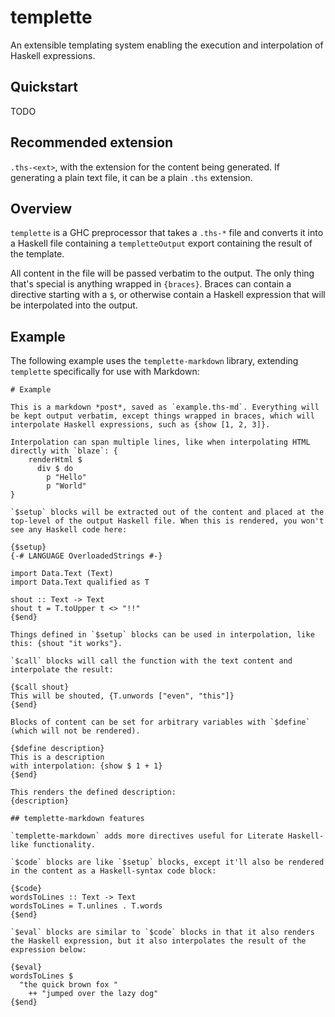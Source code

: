 # templette

An extensible templating system enabling the execution and interpolation of Haskell expressions.

## Quickstart

TODO

## Recommended extension

`.ths-<ext>`, with the extension for the content being generated. If generating a plain text file, it can be a plain `.ths` extension.

## Overview

`templette` is a GHC preprocessor that takes a `.ths-*` file and converts it into a Haskell file containing a `templetteOutput` export containing the result of the template.

<!-- TODO: enable templates to take parameters?
\{$inputs}
arg1 :: Int
arg2 :: [Text]
\{$end}

===>
templetteOutput :: Int -> [Text] -> Text
templetteOutput arg1 arg2 = ...
-->

All content in the file will be passed verbatim to the output. The only thing that's special is anything wrapped in `{braces}`. Braces can contain a directive starting with a `$`, or otherwise contain a Haskell expression that will be interpolated into the output.

## Example

The following example uses the `templette-markdown` library, extending `templette` specifically for use with Markdown:

```
# Example

This is a markdown *post*, saved as `example.ths-md`. Everything will be kept output verbatim, except things wrapped in braces, which will interpolate Haskell expressions, such as {show [1, 2, 3]}.

Interpolation can span multiple lines, like when interpolating HTML directly with `blaze`: {
    renderHtml $
      div $ do
        p "Hello"
        p "World"
}

`$setup` blocks will be extracted out of the content and placed at the top-level of the output Haskell file. When this is rendered, you won't see any Haskell code here:

{$setup}
{-# LANGUAGE OverloadedStrings #-}

import Data.Text (Text)
import Data.Text qualified as T

shout :: Text -> Text
shout t = T.toUpper t <> "!!"
{$end}

Things defined in `$setup` blocks can be used in interpolation, like this: {shout "it works"}.

`$call` blocks will call the function with the text content and interpolate the result:

{$call shout}
This will be shouted, {T.unwords ["even", "this"]}
{$end}

Blocks of content can be set for arbitrary variables with `$define` (which will not be rendered).

{$define description}
This is a description
with interpolation: {show $ 1 + 1}
{$end}

This renders the defined description:
{description}

## templette-markdown features

`templette-markdown` adds more directives useful for Literate Haskell-like functionality.

`$code` blocks are like `$setup` blocks, except it'll also be rendered in the content as a Haskell-syntax code block:

{$code}
wordsToLines :: Text -> Text
wordsToLines = T.unlines . T.words
{$end}

`$eval` blocks are similar to `$code` blocks in that it also renders the Haskell expression, but it also interpolates the result of the expression below:

{$eval}
wordsToLines $
  "the quick brown fox "
    ++ "jumped over the lazy dog"
{$end}
```
